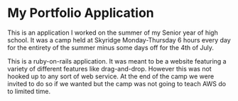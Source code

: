 # My Portfolio Application

This is an application I worked on the summer of my Senior year of high school. It was a camp held at Skyridge Monday-Thursday 6 hours every day for the entirety of the summer minus some days off for the 4th of July.

This is a ruby-on-rails application. It was meant to be a website featuring a variety of different features like drag-and-drop. However this was not hooked up to any sort of web service. At the end of the camp we were invited to do so if we wanted but the camp was not going to teach AWS do to limited time.
